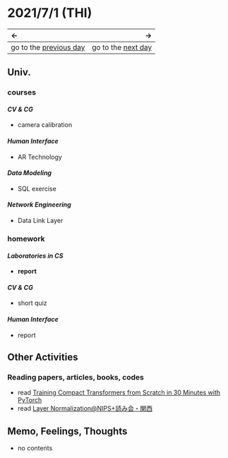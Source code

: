 # 2021/7/1 (THI)
|←|→|
|:---|---:|
go to the [previous day](../June/30th.md) | go to the [next day](./2nd.md)

## Univ.
### courses
#### *CV & CG*
- camera calibration

#### *Human Interface*
- AR Technology

#### *Data Modeling*
- SQL exercise

#### *Network Engineering*
- Data Link Layer

### homework
#### *Laboratories in CS*
- **report**

#### *CV & CG*
- short quiz

#### *Human Interface*
- report

## Other Activities

### Reading papers, articles, books, codes
- read [Training Compact Transformers from Scratch in 30 Minutes with PyTorch](https://medium.com/pytorch/training-compact-transformers-from-scratch-in-30-minutes-with-pytorch-ff5c21668ed5)
- read [Layer Normalization@NIPS+読み会・関西](https://www.slideshare.net/KeigoNishida/layer-normalizationnips)

## Memo, Feelings, Thoughts
- no contents
